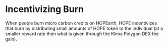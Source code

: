 # Incentivizing Burn

When people burn micro carbon credits on HOPEarth, HOPE incentivizes that burn by distributing small amounts of HOPE token to the individual (at a smaller reward rate then what is given through the Klima Polygon DEX fee gain).&#x20;
